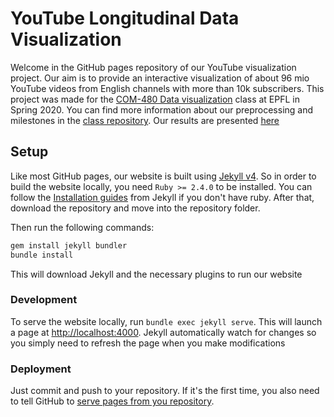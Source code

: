 # YouTube Longitudinal Data Visualization

Welcome in the GitHub pages repository of our YouTube visualization project. Our aim is to provide an interactive visualization of about 96 mio YouTube videos from English channels with more than 10k subscribers. This project was made for the [COM-480 Data visualization](https://edu.epfl.ch/coursebook/en/data-visualization-COM-480) class at EPFL in Spring 2020. You can find more information about our preprocessing and milestones in the [class repository](https://github.com/com-480-data-visualization/com-480-project-datavirus/). Our results are presented [here](https://tvaucher.github.io/youtube-viz/)

## Setup

Like most GitHub pages, our website is built using [Jekyll v4](https://jekyllrb.com/). So in order to build the website locally, you need `Ruby >= 2.4.0` to be installed. You can follow the [Installation guides](https://jekyllrb.com/docs/installation/#guides) from Jekyll if you don't have ruby. After that, download the repository and move into the repository folder.

Then run the following commands:

```bash
gem install jekyll bundler
bundle install
```

This will download Jekyll and the necessary plugins to run our website

### Development

To serve the website locally, run `bundle exec jekyll serve`. This will launch a page at [http://localhost:4000](http://localhost:4000). Jekyll automatically watch for changes so you simply need to refresh the page when you make modifications

### Deployment

Just commit and push to your repository. If it's the first time, you also need to tell GitHub to [serve pages from you repository](https://help.github.com/en/github/working-with-github-pages/configuring-a-publishing-source-for-your-github-pages-site).
